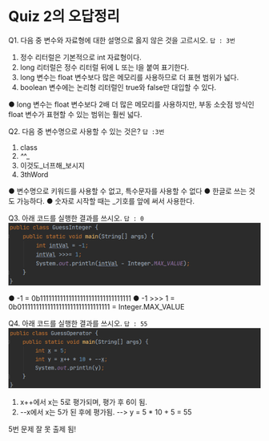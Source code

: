 # Quiz 2의 오답정리
Q1. 다음 중 변수와 자료형에 대한 설명으로 옳지 않은 것을 고르시오. `답 : 3번`
1. 정수 리터럴은 기본적으로 int 자료형이다.
2. long 리터럴은 정수 리터럴 뒤에 L 또는 l을 붙여 표기한다.
3. long 변수는 float 변수보다 많은 메모리를 사용하므로 더 표현 범위가 넓다.
4. boolean 변수에는 논리형 리터럴인 true와 false만 대입할 수 있다.

● long 변수는 float 변수보다 2배 더 많은 메모리를 사용하지만, 
부동 소숫점 방식인 float 변수가 표현할 수 있는 범위는 훨씬 넓다.


Q2. 다음 중 변수명으로 사용할 수 있는 것은? `답 :3번`
1. class
2. _^_^_
3. 이것도_너프해_보시지
4. 3thWord

● 변수명으로 키워드를 사용할 수 없고, 특수문자를 사용할 수 없다
● 한글로 쓰는 것도 가능하다.
● 숫자로 시작할 때는 _기호를 앞에 써서 사용한다.

Q3. 아래 코드를 실행한 결과를 쓰시오. `답 : 0`
![quiz](./images/quiz2-3.png)

● -1 = 0b11111111111111111111111111111111
● -1 >>> 1 = 0b01111111111111111111111111111111 = Integer.MAX_VALUE


Q4. 아래 코드를 실행한 결과를 쓰시오. `답 : 55`
![quiz](./images/quiz2-4.png)

1. x++에서 x는 5로 평가되며, 평가 후 6이 됨.
2. --x에서 x는 5가 된 후에 평가됨.
--> y = 5 * 10 + 5 = 55

5번 문제 잘 못 출제 됨!